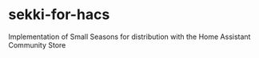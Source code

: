 # sekki-for-hacs
Implementation of Small Seasons for distribution with the Home Assistant Community Store
